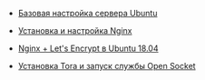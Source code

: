 <!-- TITLE: Re-Delivery Wiki -->

* [Базовая настройка сервера Ubuntu](server)

* [Установка и настройка Nginx](nginx)

* [Nginx + Let's Encrypt в Ubuntu 18.04](lets-encrypt)

* [Установка Tora и запуск службы Open Socket](tor)
